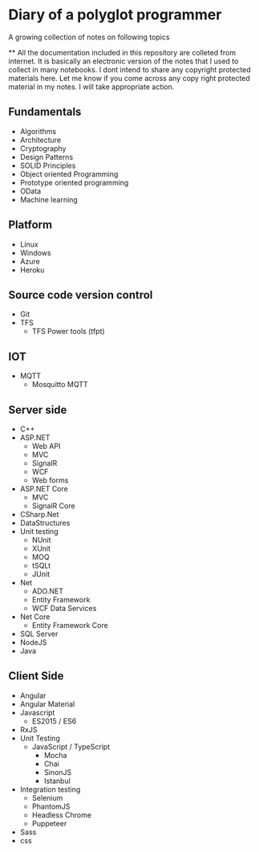 # Diary of a polyglot programmer

A growing collection of notes on following topics

** All the documentation included in this repository are colleted from internet. It is basically an electronic version of the notes that I used to collect in many notebooks. I dont intend to share any copyright protected materials here. Let me know if you come across any copy right protected material in my notes. I will take appropriate action.

## Fundamentals

* Algorithms
* Architecture
* Cryptography
* Design Patterns
* SOLID Principles
* Object oriented Programming
* Prototype oriented programming
* OData
* Machine learning 

## Platform

* Linux
* Windows
* Azure
* Heroku

## Source code version control

* Git
* TFS
  * TFS Power tools (tfpt)

## IOT

* MQTT
  * Mosquitto MQTT

## Server side

* C++
* ASP.NET
  * Web API
  * MVC
  * SignalR
  * WCF
  * Web forms
* ASP.NET Core
  * MVC
  * SignalR Core
* CSharp.Net
* DataStructures
* Unit testing
  * NUnit
  * XUnit
  * MOQ
  * tSQLt
  * JUnit
* Net
  * ADO.NET
  * Entity Framework
  * WCF Data Services
* Net Core
  * Entity Framework Core
* SQL Server
* NodeJS
* Java

## Client Side

* Angular
* Angular Material
* Javascript
  * ES2015 / ES6
* RxJS
* Unit Testing
  * JavaScript / TypeScript
    * Mocha 
    * Chai
    * SinonJS
    * Istanbul
* Integration testing
  * Selenium
  * PhantomJS
  * Headless Chrome
  * Puppeteer
* Sass
* css

